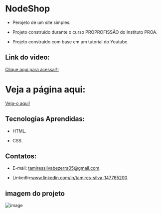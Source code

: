 # NodeShop

 - Perojeto de um site simples.
  
 - Projeto construído durante o curso PROPROFISSÃO do Instituto PROA.

 - Projeto construído com base em um tutorial do Youtube.

  ## Link do video:

 [Clique aqui para acessar!!](https://www.youtube.com/watch?v=3_tTUcfZ5Ik&list=PLwXQLZ3FdTVF_HYP5r1oR7vK1_7ZuTU78&index=1)


  #  Veja a página aqui:
 [Veja-o aqui!](https://node-shop-nu.vercel.app/)
   
   
   
## Tecnologias Aprendidas:
 - HTML.
   
 - CSS.

## Contatos:
 - E-mail: tamiressilvabezerra05@gmail.com.
   
 - LinkedIn:www.linkedin.com/in/tamires-silva-147765200.

    
    
## imagem do projeto

![image](https://github.com/tamiressil/NodeShop/assets/163886976/e8128e52-633a-4a87-bd7e-12ca07358d27)







